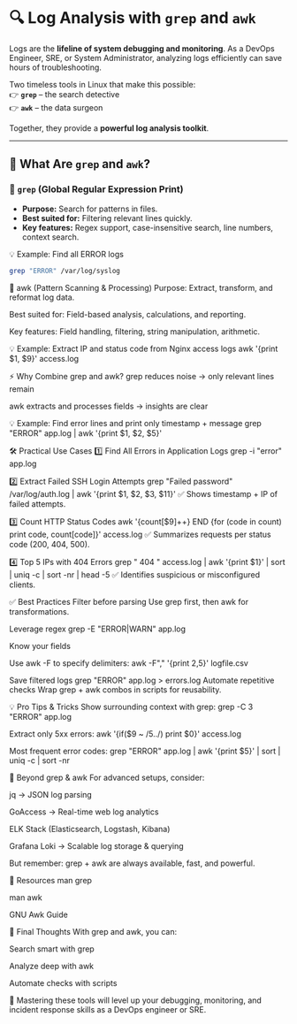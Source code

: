 # 🔍 Log Analysis with `grep` and `awk`

Logs are the **lifeline of system debugging and monitoring**. As a DevOps Engineer, SRE, or System Administrator, analyzing logs efficiently can save hours of troubleshooting.

Two timeless tools in Linux that make this possible:  
👉 **`grep`** – the search detective  
👉 **`awk`** – the data surgeon  

Together, they provide a **powerful log analysis toolkit**.

---

## 📖 What Are `grep` and `awk`?

### 🔎 `grep` (Global Regular Expression Print)
- **Purpose:** Search for patterns in files.  
- **Best suited for:** Filtering relevant lines quickly.  
- **Key features:** Regex support, case-insensitive search, line numbers, context search.  

💡 Example: Find all ERROR logs
```bash
grep "ERROR" /var/log/syslog
```
🔧 awk (Pattern Scanning & Processing)
Purpose: Extract, transform, and reformat log data.

Best suited for: Field-based analysis, calculations, and reporting.

Key features: Field handling, filtering, string manipulation, arithmetic.

💡 Example: Extract IP and status code from Nginx access logs
awk '{print $1, $9}' access.log

⚡ Why Combine grep and awk?
grep reduces noise → only relevant lines remain

awk extracts and processes fields → insights are clear

💡 Example: Find error lines and print only timestamp + message
grep "ERROR" app.log | awk '{print $1, $2, $5}'

🛠️ Practical Use Cases
1️⃣ Find All Errors in Application Logs
grep -i "error" app.log

2️⃣ Extract Failed SSH Login Attempts
grep "Failed password" /var/log/auth.log | awk '{print $1, $2, $3, $11}'
✅ Shows timestamp + IP of failed attempts.

3️⃣ Count HTTP Status Codes
awk '{count[$9]++} END {for (code in count) print code, count[code]}' access.log
✅ Summarizes requests per status code (200, 404, 500).

4️⃣ Top 5 IPs with 404 Errors
grep " 404 " access.log | awk '{print $1}' | sort | uniq -c | sort -nr | head -5
✅ Identifies suspicious or misconfigured clients.

✅ Best Practices
Filter before parsing
Use grep first, then awk for transformations.

Leverage regex
grep -E "ERROR|WARN" app.log

Know your fields

Use awk -F to specify delimiters:
awk -F"," '{print $2,$5}' logfile.csv

Save filtered logs
grep "ERROR" app.log > errors.log
Automate repetitive checks
Wrap grep + awk combos in scripts for reusability.

💡 Pro Tips & Tricks
Show surrounding context with grep:
grep -C 3 "ERROR" app.log

Extract only 5xx errors:
awk '{if($9 ~ /5../) print $0}' access.log

Most frequent error codes:
grep "ERROR" app.log | awk '{print $5}' | sort | uniq -c | sort -nr

🧩 Beyond grep & awk
For advanced setups, consider:

jq → JSON log parsing

GoAccess → Real-time web log analytics

ELK Stack (Elasticsearch, Logstash, Kibana)

Grafana Loki → Scalable log storage & querying

But remember: grep + awk are always available, fast, and powerful.

📌 Resources
man grep

man awk

GNU Awk Guide

🚀 Final Thoughts
With grep and awk, you can:

Search smart with grep

Analyze deep with awk

Automate checks with scripts

🔑 Mastering these tools will level up your debugging, monitoring, and incident response skills as a DevOps engineer or SRE.

